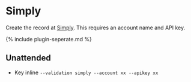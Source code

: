 ---
---
# Simply 
Create the record at [Simply](https://www.simply.com/). This requires an account name and API key.

{% include plugin-seperate.md %}

## Unattended 
- Key inline
`--validation simply --account xx --apikey xx`